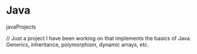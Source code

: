 # Java
javaProjects

// Just a project I have been working on that implements the basics of Java. Generics, inheritance, polymorphism, dynamic arrays, etc.
